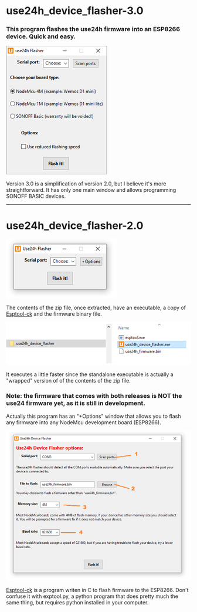 # use24h_device_flasher-3.0

### This program flashes the use24h firmware into an ESP8266 device. Quick and easy.

<img src="https://github.com/Ungaretti/Gui-for-esptool-ck/blob/master/assets/use24hFlasher3.png">

Version 3.0 is a simplification of version 2.0, but I believe it's more straightforward. It has only one main window and allows programming SONOFF BASIC devices.

---

# use24h_device_flasher-2.0

<img src="https://github.com/Ungaretti/Gui-for-esptool-ck/blob/master/assets/Screenshot.PNG">

The contents of the zip file, once extracted, have an executable, a copy of [Esptool-ck](https://github.com/igrr/esptool-ck) and the firmware binary file. 

<img src="https://github.com/Ungaretti/Gui-for-esptool-ck/blob/master/assets/fileview.PNG">

It executes a little faster since the standalone executable is actually a "wrapped" version of of the contents of the zip file.

### Note: the firmware that comes with both releases is NOT the use24 firmware yet, as it is still in development.

Actually this program has an "+Options" window that allows you to flash any firmware into any NodeMcu development board (ESP8266).

<img src="https://github.com/Ungaretti/Gui-for-esptool-ck/blob/master/assets/Screenshot2.png">

[Esptool-ck](https://github.com/igrr/esptool-ck) is a program writen in C to flash firmware to the ESP8266. Don't confuse it with exptool.py, a python program that does pretty much the same thing, but requires python installed in your computer.
